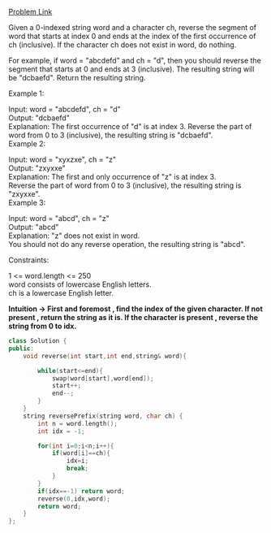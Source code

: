 [Problem Link](https://leetcode.com/problems/reverse-prefix-of-word/description/?envType=daily-question&envId=2024-05-01)<br>

Given a 0-indexed string word and a character ch, reverse the segment of word that starts at index 0 and ends at the index of the first occurrence of ch (inclusive). If the character ch does not exist in word, do nothing.<br>

For example, if word = "abcdefd" and ch = "d", then you should reverse the segment that starts at 0 and ends at 3 (inclusive). The resulting string will be "dcbaefd".
Return the resulting string.<br>

 

Example 1:<br>

Input: word = "abcdefd", ch = "d"<br>
Output: "dcbaefd"<br>
Explanation: The first occurrence of "d" is at index 3. 
Reverse the part of word from 0 to 3 (inclusive), the resulting string is "dcbaefd".<br>
Example 2:<br>

Input: word = "xyxzxe", ch = "z"<br>
Output: "zxyxxe"<br>
Explanation: The first and only occurrence of "z" is at index 3.<br>
Reverse the part of word from 0 to 3 (inclusive), the resulting string is "zxyxxe".<br>
Example 3:<br>

Input: word = "abcd", ch = "z"<br>
Output: "abcd"<br>
Explanation: "z" does not exist in word.<br>
You should not do any reverse operation, the resulting string is "abcd".<br>
 

Constraints:<br>

1 <= word.length <= 250<br>
word consists of lowercase English letters.<br>
ch is a lowercase English letter.<br>

__Intuition -> First and foremost , find the index of the given character. If not present , return the string as it is. If the character is present ,  reverse the string from 0 to idx.__ 

```C++
class Solution {
public:
    void reverse(int start,int end,string& word){

        while(start<=end){
            swap(word[start],word[end]);
            start++;
            end--;
        }
    }
    string reversePrefix(string word, char ch) {
        int n = word.length();
        int idx = -1;

        for(int i=0;i<n;i++){
            if(word[i]==ch){
                idx=i;
                break;
            }
        }
        if(idx==-1) return word;
        reverse(0,idx,word);
        return word;
    }
};
```
